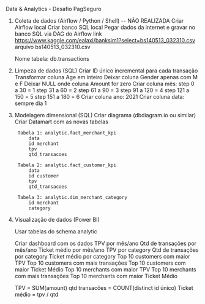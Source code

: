 Data & Analytics - Desafio PagSeguro

1) Coleta de dados (Airflow / Python / Shell) -- NÃO REALIZADA
    Criar Airflow local
    Criar banco SQL local
    Pegar dados da internet e gravar no banco SQL via DAG do Airflow
        link https://www.kaggle.com/ealaxi/banksim1?select=bs140513_032310.csv
        arquivo bs140513_032310.csv

    Nome tabela: db.transactions

2) Limpeza de dados (SQL)
    Criar ID único incremental para cada transação
    Transformar coluna Age em inteiro
    Deixar coluna Gender apenas com M e F
    Deixar NULL onde coluna Amount for zero
    Criar coluna mês: 
        step 0 a 30 = 1
        step 31 a 60 = 2
        step 61 a 90 = 3
        step 91 a 120 = 4
        step 121 a 150 = 5
        step 151 a 180 = 6
    Criar coluna ano: 2021
    Criar coluna data: sempre dia 1



3) Modelagem dimensional (SQL)
    Criar diagrama (dbdiagram.io ou similar)
    Criar Datamart com as novas tabelas

        Tabela 1: analytic.fact_merchant_kpi
            data
            id merchant
            tpv
            qtd_transacoes

        Tabela 2: analytic.fact_customer_kpi
            data
            id customer
            tpv
            qtd_transacoes

        Tabela 3: analytic.dim_merchant_category
            id merchant
            category

4) Visualização de dados (Power BI)

    Usar tabelas do schema analytic

    Criar dashboard com os dados
        TPV por mês/ano
        Qtd de transações por mês/ano
        Ticket médio por mês/ano
        TPV por category
        Qtd de transações por category
        Ticket médio por category
        Top 10 customers com maior TPV
        Top 10 customers com mais transações
        Top 10 customers com maior Ticket Médio
        Top 10 merchants com maior TPV
        Top 10 merchants com mais transações
        Top 10 merchants com maior Ticket Médio

    TPV = SUM(amount)
    qtd transacões = COUNT(distinct id único)
    Ticket médio = tpv / qtd

